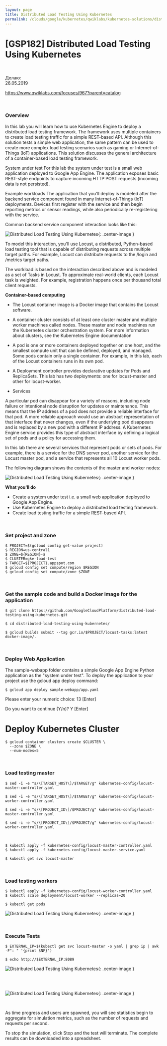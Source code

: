 ```yaml
---
layout: page
title: Distributed Load Testing Using Kubernetes
permalink: /clouds/google/kubernetes/qwiklabs/kubernetes-solutions/distributed-load-testing-using-kubernetes/
---
```


# [GSP182] Distributed Load Testing Using Kubernetes

<br/>

Делаю:  
26.05.2019


https://www.qwiklabs.com/focuses/967?parent=catalog

<br/>

### Overview

In this lab you will learn how to use Kubernetes Engine to deploy a distributed load testing framework. The framework uses multiple containers to create load testing traffic for a simple REST-based API. Although this solution tests a simple web application, the same pattern can be used to create more complex load testing scenarios such as gaming or Internet-of-Things (IoT) applications. This solution discusses the general architecture of a container-based load testing framework.

System under test
For this lab the system under test is a small web application deployed to Google App Engine. The application exposes basic REST-style endpoints to capture incoming HTTP POST requests (incoming data is not persisted).

Example workloads
The application that you'll deploy is modeled after the backend service component found in many Internet-of-Things (IoT) deployments. Devices first register with the service and then begin reporting metrics or sensor readings, while also periodically re-registering with the service.

Common backend service component interaction looks like this: 



![Distributed Load Testing Using Kubernetes](/img/clouds/google/kubernetes/qwiklabs/kubernetes-solutions/distributed-load-testing-using-kubernetes/pic1.png "Distributed Load Testing Using Kubernetes"){: .center-image }



To model this interaction, you'll use Locust, a distributed, Python-based load testing tool that is capable of distributing requests across multiple target paths. For example, Locust can distribute requests to the /login and /metrics target paths.

The workload is based on the interaction described above and is modeled as a set of Tasks in Locust. To approximate real-world clients, each Locust task is weighted. For example, registration happens once per thousand total client requests.

**Container-based computing**

* The Locust container image is a Docker image that contains the Locust software.

* A container cluster consists of at least one cluster master and multiple worker machines called nodes. These master and node machines run the Kubernetes cluster orchestration system. For more information about clusters, see the Kubernetes Engine documentation

* A pod is one or more containers deployed together on one host, and the smallest compute unit that can be defined, deployed, and managed. Some pods contain only a single container. For example, in this lab, each of the Locust containers runs in its own pod.

* A Deployment controller provides declarative updates for Pods and ReplicaSets. This lab has two deployments: one for locust-master and other for locust-worker.

* Services

A particular pod can disappear for a variety of reasons, including node failure or intentional node disruption for updates or maintenance. This means that the IP address of a pod does not provide a reliable interface for that pod. A more reliable approach would use an abstract representation of that interface that never changes, even if the underlying pod disappears and is replaced by a new pod with a different IP address. A Kubernetes Engine service provides this type of abstract interface by defining a logical set of pods and a policy for accessing them.

In this lab there are several services that represent pods or sets of pods. For example, there is a service for the DNS server pod, another service for the Locust master pod, and a service that represents all 10 Locust worker pods.

The following diagram shows the contents of the master and worker nodes:


![Distributed Load Testing Using Kubernetes](/img/clouds/google/kubernetes/qwiklabs/kubernetes-solutions/distributed-load-testing-using-kubernetes/pic2.png "Distributed Load Testing Using Kubernetes"){: .center-image }


**What you'll do**

* Create a system under test i.e. a small web application deployed to Google App Engine.
* Use Kubernetes Engine to deploy a distributed load testing framework.
* Create load testing traffic for a simple REST-based API.


<br/>

### Set project and zone


    $ PROJECT=$(gcloud config get-value project)
    $ REGION=us-central1
    $ ZONE=${REGION}-a
    $ CLUSTER=gke-load-test
    $ TARGET=${PROJECT}.appspot.com
    $ gcloud config set compute/region $REGION
    $ gcloud config set compute/zone $ZONE

<br/>

### Get the sample code and build a Docker image for the application

    $ git clone https://github.com/GoogleCloudPlatform/distributed-load-testing-using-kubernetes.git

    $ cd distributed-load-testing-using-kubernetes/

    $ gcloud builds submit --tag gcr.io/$PROJECT/locust-tasks:latest docker-image/.

<br/>

### Deploy Web Application

The sample-webapp folder contains a simple Google App Engine Python application as the "system under test". To deploy the application to your project use the gcloud app deploy command:

    $ gcloud app deploy sample-webapp/app.yaml

Please enter your numeric choice:  13 [Enter]

Do you want to continue (Y/n)?  Y [Enter]


# Deploy Kubernetes Cluster


    $ gcloud container clusters create $CLUSTER \
      --zone $ZONE \
      --num-nodes=5

<br/>

### Load testing master

    $ sed -i -e "s/\[TARGET_HOST\]/$TARGET/g" kubernetes-config/locust-master-controller.yaml

    $ sed -i -e "s/\[TARGET_HOST\]/$TARGET/g" kubernetes-config/locust-worker-controller.yaml

    $ sed -i -e "s/\[PROJECT_ID\]/$PROJECT/g" kubernetes-config/locust-master-controller.yaml

    $ sed -i -e "s/\[PROJECT_ID\]/$PROJECT/g" kubernetes-config/locust-worker-controller.yaml

<br/>

    $ kubectl apply -f kubernetes-config/locust-master-controller.yaml
    $ kubectl apply -f kubernetes-config/locust-master-service.yaml

    $ kubectl get svc locust-master


<br/>

### Load testing workers


    $ kubectl apply -f kubernetes-config/locust-worker-controller.yaml
    $ kubectl scale deployment/locust-worker --replicas=20

    $ kubectl get pods


![Distributed Load Testing Using Kubernetes](/img/clouds/google/kubernetes/qwiklabs/kubernetes-solutions/distributed-load-testing-using-kubernetes/pic3.png "Distributed Load Testing Using Kubernetes"){: .center-image }

<br/>

### Execute Tests

    $ EXTERNAL_IP=$(kubectl get svc locust-master -o yaml | grep ip | awk -F": " '{print $NF}')

    $ echo http://$EXTERNAL_IP:8089


![Distributed Load Testing Using Kubernetes](/img/clouds/google/kubernetes/qwiklabs/kubernetes-solutions/distributed-load-testing-using-kubernetes/screen-1.png "Distributed Load Testing Using Kubernetes"){: .center-image }
 
<br/><br/>

![Distributed Load Testing Using Kubernetes](/img/clouds/google/kubernetes/qwiklabs/kubernetes-solutions/distributed-load-testing-using-kubernetes/screen-2.png "Distributed Load Testing Using Kubernetes"){: .center-image }

<br/>

As time progress and users are spawned, you will see statistics begin to aggregate for simulation metrics, such as the number of requests and requests per second.

To stop the simulation, click Stop and the test will terminate. The complete results can be downloaded into a spreadsheet.